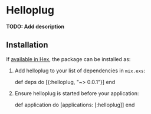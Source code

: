 # Helloplug

**TODO: Add description**

## Installation

If [available in Hex](https://hex.pm/docs/publish), the package can be installed as:

  1. Add helloplug to your list of dependencies in `mix.exs`:

        def deps do
          [{:helloplug, "~> 0.0.1"}]
        end

  2. Ensure helloplug is started before your application:

        def application do
          [applications: [:helloplug]]
        end

